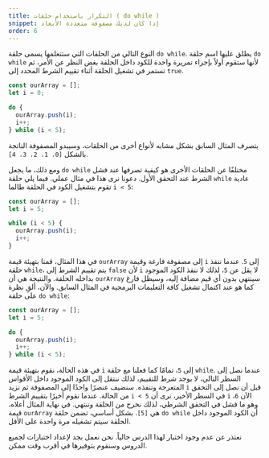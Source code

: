 ```yaml
---
title: التكرار باستخدام حلقات ( do while )
snippet: إذا كان لديك مصفوفة متعددة الأبعاد
order: 6
---
```


النوع التالي من الحلقات التي ستتعلمها يسمى حلقة `do while`. يطلق عليها اسم حلقة
`do while` لأنها ستقوم أولاً بإجراء تمريرة واحدة للكود داخل الحلقة بغض النظر عن
الأمر، ثم تستمر في تشغيل الحلقة أثناء تقييم الشرط المحدد إلى `true`.

```js
const ourArray = [];
let i = 0;

do {
  ourArray.push(i);
  i++;
} while (i < 5);
```

يتصرف المثال السابق بشكل مشابه لأنواع أخرى من الحلقات، وسيبدو المصفوفة الناتجة
بالشكل `[0، 1، 2، 3، 4]`.

ومع ذلك، ما يجعل `do while` مختلفًا عن الحلقات الأخرى هو كيفية تصرفها عند فشل
الشرط عند التحقق الأول. دعونا نرى هذا في مثال عملي. فيما يلي حلقة `while` عادية
تقوم بتشغيل الكود في الحلقة طالما `i < 5`:

```js
const ourArray = [];
let i = 5;

while (i < 5) {
  ourArray.push(i);
  i++;
}
```

في هذا المثال، قمنا بتهيئة قيمة `ourArray` إلى مصفوفة فارغة وقيمة `i` إلى `5`.
عندما ننفذ حلقة `while`، يتم تقييم الشرط إلى `false` لأن `i` لا يقل عن `5`، لذلك
لا ننفذ الكود الموجود بداخله الحلقة. والنتيجة هي أن `ourArray` سينتهي بدون أي
قيم مضافة إليه، وسيظل فارغ كما هو عند اكتمال تشغيل كافة التعليمات البرمجية في
المثال السابق. والآن، ألقِ نظرة على حلقة `do while`:

```js
const ourArray = [];
let i = 5;

do {
  ourArray.push(i);
  i++;
} while (i < 5);
```

في هذه الحالة، نقوم بتهيئة قيمة `i` إلى `5`، تمامًا كما فعلنا مع حلقة `while`.
عندما نصل إلى السطر التالي، لا يوجد شرط للتقييم، لذلك ننتقل إلى الكود الموجود
داخل الأقواس المتعرجة وننفذه. سنضيف عنصرًا واحدًا إلى المصفوفة ثم نزيد `i` قبل أن
نصل إلى التحقق من الحالة. عندما نقوم أخيرًا بتقييم الشرط `i < 5` في السطر الأخير،
نرى أن `i` الآن `6`، وهو ما فشل في التحقق الشرطي، لذلك نخرج من الحلقة وننتهي. في
نهاية المثال أعلاه، قيمة `ourArray` هي `[5]`. بشكل أساسي، تضمن حلقة `do while`
أن الكود الموجود داخل الحلقة سيتم تشغيله مرة واحدة على الأقل.

<div class="quiz">
نعتذر عن عدم وجود اختبار لهذا الدرس حالياً. نحن نعمل بجد لإعداد اختبارات لجميع الدروس وسنقوم بتوفيرها في أقرب وقت ممكن.
</div>
